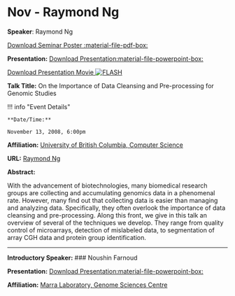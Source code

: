 # Nov - Raymond Ng

**Speaker**: Raymond Ng

[Download Seminar Poster :material-file-pdf-box:](https://drive.google.com/file/d/18OTArjyPa9CxdC7pnv9fZM8I1uUWEti1/view?usp=sharing)

**Presentation:** [Download Presentation:material-file-powerpoint-box:](https://drive.google.com/file/d/1OWbTDSB3KfqUPI7MPkmMGzuiVAO26X1k/view?usp=sharing)

[Download Presentation Movie ![FLASH](/images/flash.gif)](http://www.vanbug.org/talk_ppts/2008-9/Raymond_Ng_Nov2008/Raymond_Ng_Nov2008.html)

**Talk Title:** On the Importance of Data Cleansing and Pre-processing for Genomic Studies

!!! info "Event Details"
    
    
    **Date/Time:**
    
    November 13, 2008, 6:00pm

**Affiliation:** [University of British Columbia, Computer Science](http://www.cs.ubc.ca/)

**URL:** [Raymond Ng](http://www.cs.ubc.ca/~rng/)

**Abstract:**

With the advancement of biotechnologies, many biomedical research groups are collecting and accumulating genomics data in a phenomenal rate. However, many find out that collecting data is easier than managing and analyzing data. Specifically, they often overlook the importance of data cleansing and pre-processing. Along this front, we give in this talk an overview of several of the techniques we develop. They range from quality control of microarrays, detection of mislabeled data, to segmentation of array CGH data and protein group identification.

---

**Introductory Speaker:** ### Noushin Farnoud

**Presentation:** [Download Presentation:material-file-powerpoint-box:](https://drive.google.com/file/d/1lXj0bg3l--0FSAU3ku0spWY1cujFj5dG/view?usp=sharing)

**Affiliation:** [Marra Laboratory, Genome Sciences Centre](http://www.bcgsc.ca/faculty/mmarra/)

